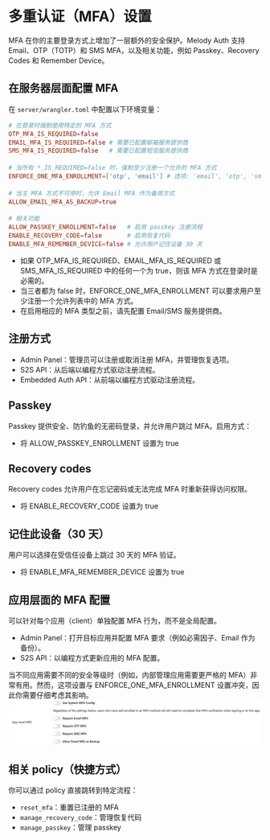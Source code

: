 # 多重认证（MFA）设置

MFA 在你的主要登录方式上增加了一层额外的安全保护。Melody Auth 支持 Email、OTP（TOTP）和 SMS MFA，以及相关功能，例如 Passkey、Recovery Codes 和 Remember Device。

## 在服务器层面配置 MFA

在 `server/wrangler.toml` 中配置以下环境变量：

```toml
# 在登录时强制使用特定的 MFA 方式
OTP_MFA_IS_REQUIRED=false
EMAIL_MFA_IS_REQUIRED=false # 需要已配置邮箱服务提供商
SMS_MFA_IS_REQUIRED=false   # 需要已配置短信服务提供商

# 当所有 *_IS_REQUIRED=false 时，强制至少注册一个允许的 MFA 方式
ENFORCE_ONE_MFA_ENROLLMENT=['otp', 'email'] # 选项: 'email', 'otp', 'sms'

# 当主 MFA 方式不可用时，允许 Email MFA 作为备用方式
ALLOW_EMAIL_MFA_AS_BACKUP=true

# 相关功能
ALLOW_PASSKEY_ENROLLMENT=false   # 启用 passkey 注册流程
ENABLE_RECOVERY_CODE=false       # 启用恢复代码
ENABLE_MFA_REMEMBER_DEVICE=false # 允许用户记住设备 30 天
```

- 如果 OTP_MFA_IS_REQUIRED、EMAIL_MFA_IS_REQUIRED 或 SMS_MFA_IS_REQUIRED 中的任何一个为 true，则该 MFA 方式在登录时是必需的。
- 当三者都为 false 时，ENFORCE_ONE_MFA_ENROLLMENT 可以要求用户至少注册一个允许列表中的 MFA 方式。
- 在启用相应的 MFA 类型之前，请先配置 Email/SMS 服务提供商。

## 注册方式

- Admin Panel：管理员可以注册或取消注册 MFA，并管理恢复选项。
- S2S API：从后端以编程方式驱动注册流程。
- Embedded Auth API：从前端以编程方式驱动注册流程。

## Passkey

Passkey 提供安全、防钓鱼的无密码登录，并允许用户跳过 MFA。启用方式：

- 将 ALLOW_PASSKEY_ENROLLMENT 设置为 true

## Recovery codes

Recovery codes 允许用户在忘记密码或无法完成 MFA 时重新获得访问权限。

- 将 ENABLE_RECOVERY_CODE 设置为 true

## 记住此设备（30 天）

用户可以选择在受信任设备上跳过 30 天的 MFA 验证。

- 将 ENABLE_MFA_REMEMBER_DEVICE 设置为 true

## 应用层面的 MFA 配置

可以针对每个应用（client）单独配置 MFA 行为，而不是全局配置。

- Admin Panel：打开目标应用并配置 MFA 要求（例如必需因子、Email 作为备份）。
- S2S API：以编程方式更新应用的 MFA 配置。

当不同应用需要不同的安全等级时（例如，内部管理应用需要更严格的 MFA）非常有用。然而，这项设置与 ENFORCE_ONE_MFA_ENROLLMENT 设置冲突，因此你需要仔细考虑其影响。
![App-level MFA](https://raw.githubusercontent.com/ValueMelody/melody-auth/main/docs/images/app_level_mfa.jpg)

## 相关 policy（快捷方式）

你可以通过 policy 直接跳转到特定流程：

- `reset_mfa`：重置已注册的 MFA
- `manage_recovery_code`：管理恢复代码
- `manage_passkey`：管理 passkey
